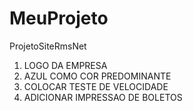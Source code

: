 # MeuProjeto
ProjetoSiteRmsNet

1. LOGO DA EMPRESA
2. AZUL COMO COR PREDOMINANTE
3. COLOCAR TESTE DE VELOCIDADE
4. ADICIONAR IMPRESSAO DE BOLETOS
